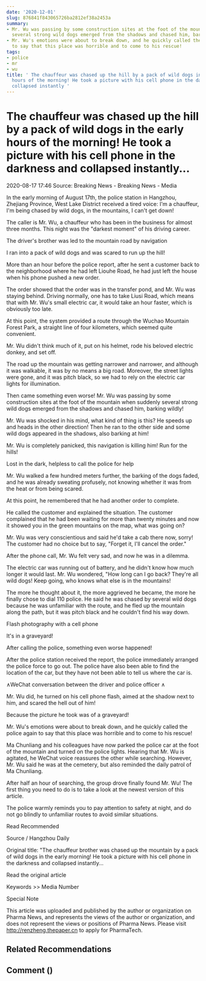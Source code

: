 ```yaml
---
date: '2020-12-01'
slug: 876841f843065726ba2812ef38a2453a
summary:
- Mr. Wu was passing by some construction sites at the foot of the mountain when suddenly
  several strong wild dogs emerged from the shadows and chased him, barking wildly!
- Mr. Wu's emotions were about to break down, and he quickly called the police again
  to say that this place was horrible and to come to his rescue!
tags:
- police
- mr
- wu
title: ' The chauffeur was chased up the hill by a pack of wild dogs in the early
  hours of the morning! He took a picture with his cell phone in the darkness and
  collapsed instantly '
---
```


 # The chauffeur was chased up the hill by a pack of wild dogs in the early hours of the morning! He took a picture with his cell phone in the darkness and collapsed instantly...

2020-08-17 17:46 Source: Breaking News - Breaking News - Media

In the early morning of August 17th, the police station in Hangzhou, Zhejiang Province, West Lake District received a tired voice: I'm a chauffeur, I'm being chased by wild dogs, in the mountains, I can't get down!

The caller is Mr. Wu, a chauffeur who has been in the business for almost three months. This night was the "darkest moment" of his driving career.

The driver's brother was led to the mountain road by navigation

I ran into a pack of wild dogs and was scared to run up the hill!

More than an hour before the police report, after he sent a customer back to the neighborhood where he had left Liouhe Road, he had just left the house when his phone pushed a new order.

The order showed that the order was in the transfer pond, and Mr. Wu was staying behind. Driving normally, one has to take Liusi Road, which means that with Mr. Wu's small electric car, it would take an hour faster, which is obviously too late.

At this point, the system provided a route through the Wuchao Mountain Forest Park, a straight line of four kilometers, which seemed quite convenient.

Mr. Wu didn't think much of it, put on his helmet, rode his beloved electric donkey, and set off.

The road up the mountain was getting narrower and narrower, and although it was walkable, it was by no means a big road. Moreover, the street lights were gone, and it was pitch black, so we had to rely on the electric car lights for illumination.

Then came something even worse! Mr. Wu was passing by some construction sites at the foot of the mountain when suddenly several strong wild dogs emerged from the shadows and chased him, barking wildly!

Mr. Wu was shocked in his mind, what kind of thing is this? He speeds up and heads in the other direction! Then he ran to the other side and some wild dogs appeared in the shadows, also barking at him!

Mr. Wu is completely panicked, this navigation is killing him! Run for the hills!

Lost in the dark, helpless to call the police for help

Mr. Wu walked a few hundred meters further, the barking of the dogs faded, and he was already sweating profusely, not knowing whether it was from the heat or from being scared.

At this point, he remembered that he had another order to complete.

He called the customer and explained the situation. The customer complained that he had been waiting for more than twenty minutes and now it showed you in the green mountains on the map, what was going on?

Mr. Wu was very conscientious and said he'd take a cab there now, sorry! The customer had no choice but to say, "Forget it, I'll cancel the order."

After the phone call, Mr. Wu felt very sad, and now he was in a dilemma.

The electric car was running out of battery, and he didn't know how much longer it would last. Mr. Wu wondered, "How long can I go back? They're all wild dogs! Keep going, who knows what else is in the mountains!

The more he thought about it, the more aggrieved he became, the more he finally chose to dial 110 police. He said he was chased by several wild dogs because he was unfamiliar with the route, and he fled up the mountain along the path, but it was pitch black and he couldn't find his way down.

Flash photography with a cell phone

It's in a graveyard!

After calling the police, something even worse happened!

After the police station received the report, the police immediately arranged the police force to go out. The police have also been able to find the location of the car, but they have not been able to tell us where the car is.

∧WeChat conversation between the driver and police officer ∧

Mr. Wu did, he turned on his cell phone flash, aimed at the shadow next to him, and scared the hell out of him!

Because the picture he took was of a graveyard!

Mr. Wu's emotions were about to break down, and he quickly called the police again to say that this place was horrible and to come to his rescue!

Ma Chunliang and his colleagues have now parked the police car at the foot of the mountain and turned on the police lights. Hearing that Mr. Wu is agitated, he WeChat voice reassures the other while searching. However, Mr. Wu said he was at the cemetery, but also reminded the daily patrol of Ma Chunliang.

After half an hour of searching, the group drove finally found Mr. Wu! The first thing you need to do is to take a look at the newest version of this article.

The police warmly reminds you to pay attention to safety at night, and do not go blindly to unfamiliar routes to avoid similar situations.

Read Recommended

Source / Hangzhou Daily

Original title: "The chauffeur brother was chased up the mountain by a pack of wild dogs in the early morning! He took a picture with his cell phone in the darkness and collapsed instantly...

Read the original article

Keywords &gt;&gt; Media Number

Special Note

This article was uploaded and published by the author or organization on Pharma News, and represents the views of the author or organization, and does not represent the views or positions of Pharma News. Please visit http://renzheng.thepaper.cn to apply for PharmaTech.

## Related Recommendations

## Comment ()

 
        